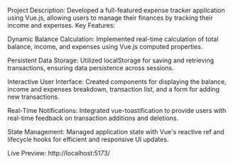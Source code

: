 Project Description: Developed a full-featured expense tracker application using Vue.js, allowing users to manage their finances by tracking their income and expenses.
Key Features:

Dynamic Balance Calculation: Implemented real-time calculation of total balance, income, and expenses using Vue.js computed properties.

Persistent Data Storage: Utilized localStorage for saving and retrieving transactions, ensuring data persistence across sessions.

Interactive User Interface: Created components for displaying the balance, income and expenses breakdown, transaction list, and a form for adding new transactions.

Real-Time Notifications: Integrated vue-toastification to provide users with real-time feedback on transaction additions and deletions.

State Management: Managed application state with Vue's reactive ref and lifecycle hooks for efficient and responsive UI updates.

Live Preview: http://localhost:5173/
